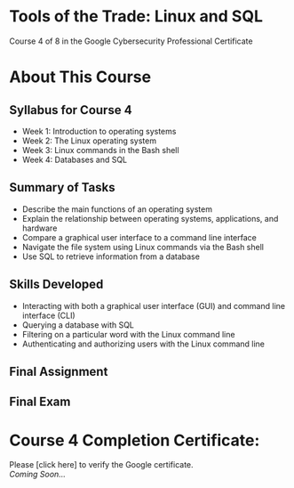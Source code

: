 # Tools of the Trade: Linux and SQL
Course 4 of 8 in the Google Cybersecurity Professional Certificate
# About This Course
## Syllabus for Course 4
- Week 1: Introduction to operating systems
- Week 2: The Linux operating system
- Week 3: Linux commands in the Bash shell
- Week 4: Databases and SQL
## Summary of Tasks
- Describe the main functions of an operating system
- Explain the relationship between operating systems, applications, and hardware
- Compare a graphical user interface to a command line interface
- Navigate the file system using Linux commands via the Bash shell
- Use SQL to retrieve information from a database
## Skills Developed
- Interacting with both a graphical user interface (GUI) and command line interface (CLI)
- Querying a database with SQL
- Filtering on a particular word with the Linux command line
- Authenticating and authorizing users with the Linux command line
## Final Assignment
## Final Exam
# Course 4 Completion Certificate:
Please [click here] to verify the Google certificate. <br>
*Coming Soon...*

